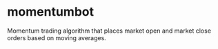 # momentumbot
Momentum trading algorithm that places market open and market close orders based on moving averages.
